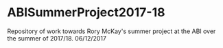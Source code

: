 # ABISummerProject2017-18
Repository of work towards Rory McKay's summer project at the ABI over the summer of 2017/18.
06/12/2017

